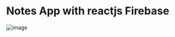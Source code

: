 # Notes App with reactjs Firebase

![image](https://user-images.githubusercontent.com/41289168/156578660-5f9f1c54-fa36-4adc-9d5e-46248593b6e4.png)
